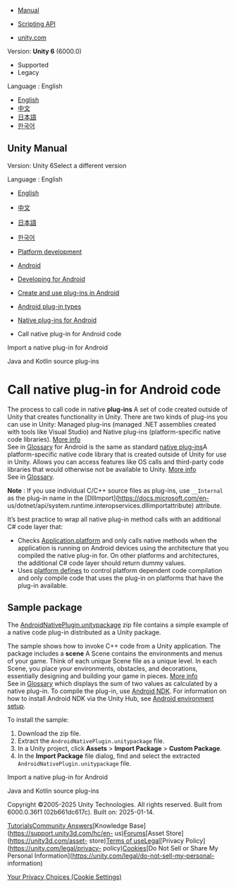 [](https://docs.unity3d.com)

  * [Manual](../Manual/index.html)
  * [Scripting API](../ScriptReference/index.html)

  * [unity.com](https://unity.com/)

Version: **Unity 6** (6000.0)

  * Supported
  * Legacy

Language : English

  * [English](/Manual/android-native-plugins-call.html)
  * [中文](/cn/current/Manual/android-native-plugins-call.html)
  * [日本語](/ja/current/Manual/android-native-plugins-call.html)
  * [한국어](/kr/current/Manual/android-native-plugins-call.html)

[](https://docs.unity3d.com)

## Unity Manual

Version: Unity 6Select a different version

Language : English

  * [English](/Manual/android-native-plugins-call.html)
  * [中文](/cn/current/Manual/android-native-plugins-call.html)
  * [日本語](/ja/current/Manual/android-native-plugins-call.html)
  * [한국어](/kr/current/Manual/android-native-plugins-call.html)

  * [Platform development ](PlatformSpecific.html)
  * [Android](android.html)
  * [Developing for Android](android-developing.html)
  * [Create and use plug-ins in Android](PluginsForAndroid.html)
  * [Android plug-in types](android-plugin-types.html)
  * [Native plug-ins for Android](AndroidNativePlugins.html)
  * Call native plug-in for Android code

[](android-native-plugins-import.html)

Import a native plug-in for Android

[](AndroidJavaSourcePlugins.html)

Java and Kotlin source plug-ins

# Call native plug-in for Android code

The process to call code in native **plug-ins** A set of code created outside
of Unity that creates functionality in Unity. There are two kinds of plug-ins
you can use in Unity: Managed plug-ins (managed .NET assemblies created with
tools like Visual Studio) and Native plug-ins (platform-specific native code
libraries). [More info](./plug-ins.html)  
See in [Glossary](Glossary.html#Plug-in) for Android is the same as standard
[native plug-ins](plug-ins-native.html)A platform-specific native code library
that is created outside of Unity for use in Unity. Allows you can access
features like OS calls and third-party code libraries that would otherwise not
be available to Unity. [More info](./plug-ins.html)  
See in [Glossary](Glossary.html#Nativeplug-in).

**Note** : If you use individual C/C++ source files as plug-ins, use
`__Internal` as the plug-in name in the
[DllImport](https://docs.microsoft.com/en-
us/dotnet/api/system.runtime.interopservices.dllimportattribute) attribute.

It’s best practice to wrap all native plug-in method calls with an additional
C# code layer that:

  * Checks [Application.platform](../ScriptReference/Application-platform.html) and only calls native methods when the application is running on Android devices using the architecture that you compiled the native plug-in for. On other platforms and architectures, the additional C# code layer should return dummy values.
  * Uses [platform defines](platform-dependent-compilation.html) to control platform dependent code compilation and only compile code that uses the plug-in on platforms that have the plug-in available.

## Sample package

The
[AndroidNativePlugin.unitypackage](../uploads/Examples/AndroidNativePlugin.zip)
zip file contains a simple example of a native code plug-in distributed as a
Unity package.

The sample shows how to invoke C++ code from a Unity application. The package
includes a **scene** A Scene contains the environments and menus of your game.
Think of each unique Scene file as a unique level. In each Scene, you place
your environments, obstacles, and decorations, essentially designing and
building your game in pieces. [More info](CreatingScenes.html)  
See in [Glossary](Glossary.html#Scene) which displays the sum of two values as
calculated by a native plug-in. To compile the plug-in, use [Android
NDK](https://developer.android.com/ndk/index.html). For information on how to
install Android NDK via the Unity Hub, see [Android environment
setup](android-sdksetup.html).

To install the sample:

  1. Download the zip file.
  2. Extract the `AndroidNativePlugin.unitypackage` file.
  3. In a Unity project, click **Assets** > **Import Package** > **Custom Package**.
  4. In the **Import Package** file dialog, find and select the extracted `AndroidNativePlugin.unitypackage` file.

[](android-native-plugins-import.html)

Import a native plug-in for Android

[](AndroidJavaSourcePlugins.html)

Java and Kotlin source plug-ins

Copyright ©2005-2025 Unity Technologies. All rights reserved. Built from
6000.0.36f1 (02b661dc617c). Built on: 2025-01-14.

[Tutorials](https://learn.unity.com/)[Community
Answers](https://answers.unity3d.com)[Knowledge
Base](https://support.unity3d.com/hc/en-
us)[Forums](https://forum.unity3d.com)[Asset Store](https://unity3d.com/asset-
store)[Terms of
use](https://docs.unity3d.com/Manual/TermsOfUse.html)[Legal](https://unity.com/legal)[Privacy
Policy](https://unity.com/legal/privacy-
policy)[Cookies](https://unity.com/legal/cookie-policy)[Do Not Sell or Share
My Personal Information](https://unity.com/legal/do-not-sell-my-personal-
information)

[Your Privacy Choices (Cookie Settings)](javascript:void\(0\);)


